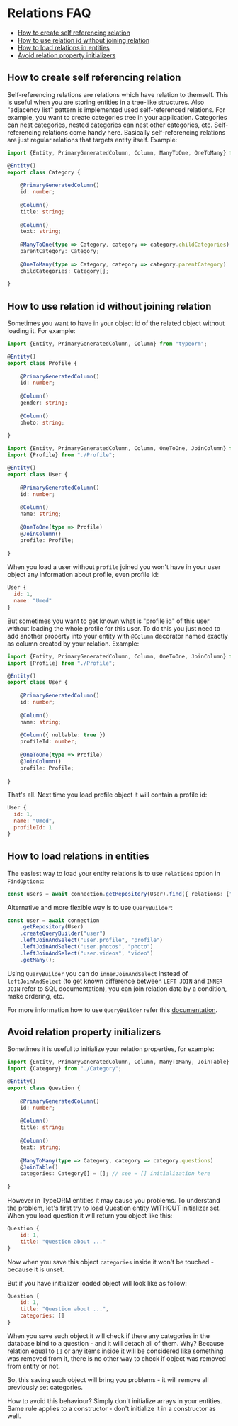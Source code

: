 # Relations FAQ

* [How to create self referencing relation](#how-to-create-self-referencing-relation)
* [How to use relation id without joining relation](#how-to-use-relation-id-without-joining-relation)
* [How to load relations in entities](#how-to-load-relations-in-entities)
* [Avoid relation property initializers](#avoid-relation-property-initializers)

## How to create self referencing relation

Self-referencing relations are relations which have relation to themself.
This is useful when you are storing entities in a tree-like structures.
Also "adjacency list" pattern is implemented used self-referenced relations.
For example, you want to create categories tree in your application.
Categories can nest categories, nested categories can nest other categories, etc.
Self-referencing relations come handy here. 
Basically self-referencing relations are just regular relations that targets entity itself.
Example:

```typescript
import {Entity, PrimaryGeneratedColumn, Column, ManyToOne, OneToMany} from "typeorm";

@Entity()
export class Category {
    
    @PrimaryGeneratedColumn()
    id: number;
    
    @Column()
    title: string;
    
    @Column()
    text: string;
    
    @ManyToOne(type => Category, category => category.childCategories)
    parentCategory: Category;
    
    @OneToMany(type => Category, category => category.parentCategory)
    childCategories: Category[];
    
}
```

## How to use relation id without joining relation

Sometimes you want to have in your object id of the related object without loading it. 
For example:

```typescript
import {Entity, PrimaryGeneratedColumn, Column} from "typeorm";

@Entity()
export class Profile {
    
    @PrimaryGeneratedColumn()
    id: number;
    
    @Column()
    gender: string;
    
    @Column()
    photo: string;
    
}
```

```typescript
import {Entity, PrimaryGeneratedColumn, Column, OneToOne, JoinColumn} from "typeorm";
import {Profile} from "./Profile";

@Entity()
export class User {
    
    @PrimaryGeneratedColumn()
    id: number;
    
    @Column()
    name: string;
    
    @OneToOne(type => Profile)
    @JoinColumn()
    profile: Profile;
    
}
```

When you load a user without `profile` joined you won't have in your user object any information about profile, 
even profile id:

```javascript
User {
  id: 1,
  name: "Umed"
}
````

But sometimes you want to get known what is "profile id" of this user without loading the whole profile for this user.
To do this you just need to add another property into your entity with `@Column` decorator
named exactly as column created by your relation. Example:

```typescript
import {Entity, PrimaryGeneratedColumn, Column, OneToOne, JoinColumn} from "typeorm";
import {Profile} from "./Profile";

@Entity()
export class User {
    
    @PrimaryGeneratedColumn()
    id: number;
    
    @Column()
    name: string;
    
    @Column({ nullable: true })
    profileId: number;
    
    @OneToOne(type => Profile)
    @JoinColumn()
    profile: Profile;
    
}
```

That's all. Next time you load profile object it will contain a profile id:

```javascript
User {
  id: 1,
  name: "Umed",
  profileId: 1
}
````

## How to load relations in entities

The easiest way to load your entity relations is to use `relations` option in `FindOptions`:
 
```typescript
const users = await connection.getRepository(User).find({ relations: ["profile", "photos", "videos"] });
```

Alternative and more flexible way is to use `QueryBuilder`:

```typescript
const user = await connection
    .getRepository(User)
    .createQueryBuilder("user")
    .leftJoinAndSelect("user.profile", "profile")
    .leftJoinAndSelect("user.photos", "photo")
    .leftJoinAndSelect("user.videos", "video")
    .getMany();
```

Using `QueryBuilder` you can do `innerJoinAndSelect` instead of `leftJoinAndSelect` 
(to get known difference between `LEFT JOIN` and `INNER JOIN` refer to SQL documentation),
you can join relation data by a condition, make ordering, etc.

For more information how to use `QueryBuilder` refer this [documentation](select-query-builder.md).

## Avoid relation property initializers

Sometimes it is useful to initialize your relation properties, for example:

```typescript
import {Entity, PrimaryGeneratedColumn, Column, ManyToMany, JoinTable} from "typeorm";
import {Category} from "./Category";

@Entity()
export class Question {
    
    @PrimaryGeneratedColumn()
    id: number;
    
    @Column()
    title: string;
    
    @Column()
    text: string;
    
    @ManyToMany(type => Category, category => category.questions)
    @JoinTable()
    categories: Category[] = []; // see = [] initialization here
    
}
```

However in TypeORM entities it may cause you problems.
To understand the problem, let's first try to load Question entity WITHOUT initializer set.
When you load question it will return you object like this:

```javascript
Question {
    id: 1,
    title: "Question about ..."
}
```

Now when you save this object `categories` inside it won't be touched - because it is unset.

But if you have initializer loaded object will look like as follow:

```javascript
Question {
    id: 1,
    title: "Question about ...",
    categories: []
}
```

When you save such object it will check if there any categories in the database bind to a question -
and it will detach all of them. Why? Because relation equal to `[]` or any items inside it will be considered
like something was removed from it, there is no other way to check if object was removed from entity or not.
 
So, this saving such object will bring you problems - it will remove all previously set categories.

How to avoid this behaviour? Simply don't initialize arrays in your entities.
Same rule applies to a constructor - don't initialize it in a constructor as well.
